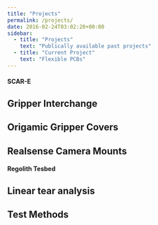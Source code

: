 ```yaml
---
title: "Projects"
permalink: /projects/
date: 2016-02-24T03:02:20+00:00
sidebar:
  - title: "Projects"
    text: "Publically available past projects"
  - title: "Current Project"
    text: "Flexible PCBs"
---
```


#### SCAR-E 
## Gripper Interchange
## Origamic Gripper Covers
## Realsense Camera Mounts

#### Regolith Tesbed
## Linear tear analysis
## Test Methods
